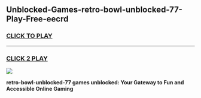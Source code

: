 
## Unblocked-Games-retro-bowl-unblocked-77-Play-Free-eecrd
<h3>
<a href="https://premium76.site?title=retro-bowl-unblocked-77&ref=23A">CLICK TO PLAY</a></h3>
<hr>

<h3>
<a href="https://premium76.site?title=retro-bowl-unblocked-77&ref=23A">CLICK 2 PLAY</a>
  
</h3>

<a href="https://premium76.site?title=retro-bowl-unblocked-77&ref=23A"><img src="https://clearcache.store/games.png"></a>


**retro-bowl-unblocked-77 games unblocked: Your Gateway to Fun and Accessible Online Gaming**

